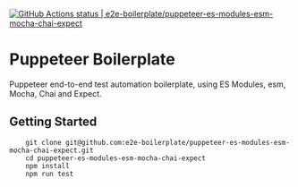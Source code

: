 [![GitHub Actions status | e2e-boilerplate/puppeteer-es-modules-esm-mocha-chai-expect](https://github.com/e2e-boilerplate/puppeteer-es-modules-esm-mocha-chai-expect/workflows/puppeteer-es-modules-esm-mocha-chai-expect/badge.svg)](https://github.com/e2e-boilerplate/puppeteer-es-modules-esm-mocha-chai-expect/actions?workflow=puppeteer-es-modules-esm-mocha-chai-expect)

# Puppeteer Boilerplate

Puppeteer end-to-end test automation boilerplate, using ES Modules, esm, Mocha, Chai and Expect.

## Getting Started

    	git clone git@github.com:e2e-boilerplate/puppeteer-es-modules-esm-mocha-chai-expect.git
    	cd puppeteer-es-modules-esm-mocha-chai-expect
    	npm install
    	npm run test
